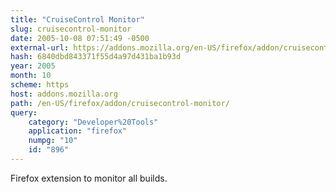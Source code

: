 ```yaml
---
title: "CruiseControl Monitor"
slug: cruisecontrol-monitor
date: 2005-10-08 07:51:49 -0500
external-url: https://addons.mozilla.org/en-US/firefox/addon/cruisecontrol-monitor/?category=Developer%2520Tools&application=firefox&numpg=10&id=896
hash: 6840dbd843371f55d4a97d431ba1b93d
year: 2005
month: 10
scheme: https
host: addons.mozilla.org
path: /en-US/firefox/addon/cruisecontrol-monitor/
query:
    category: "Developer%20Tools"
    application: "firefox"
    numpg: "10"
    id: "896"
---
```


Firefox extension to monitor all builds.

